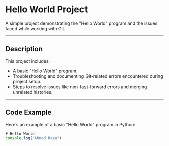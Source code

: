 # Hello World Project

A simple project demonstrating the "Hello World" program and the issues faced while working with Git.

---

## Description

This project includes:
- A basic "Hello World" program.
- Troubleshooting and documenting Git-related errors encountered during project setup.
- Steps to resolve issues like non-fast-forward errors and merging unrelated histories.

---

## Code Example

Here’s an example of a basic "Hello World" program in Python:

```javascript
# Hello World
console.log("Ahmad Raza")

